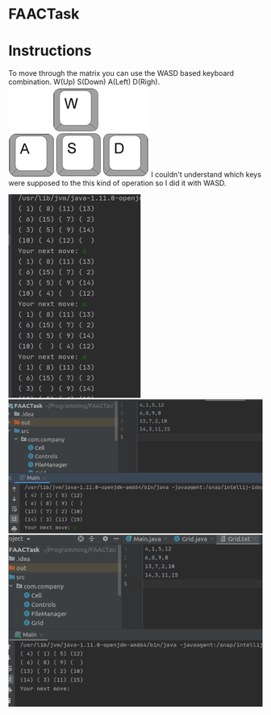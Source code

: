 # FAACTask
# Instructions #
To move through the matrix you can use the WASD based keyboard combination. W(Up) S(Down) A(Left) D(Righ). 
![](assets/wasd.png)
I couldn't understand which keys were supposed to the this kind of operation so I did it with WASD. 

![](assets/1.png)
![](assets/2.png)
![](assets/3.png)
